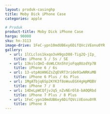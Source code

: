 ```yaml
---
layout: produk-casinghp
title: Moby Dick iPhone Case
categories: apple

# Produk
product-title: Moby Dick iPhone Case
harga: 90000
sku: hn-3113
image-drive: 1FeC-ypn10mdUB6xy6DifQVciVEonu0YR
gallery:
  - url: 1lCLclos1kxqo3vH9gsD08-Tig2Q-jIp_
    title: iPhone 5 / 5s / SE
  - url: 13kslcQmI-doWLCXn5hVjoFqq0UzdYp7B
    title: iPhone 6 / 6s
  - url: 13-utpAUANGZsZqEVRT3ride91wNRKuMB
    title: iPhone 6 Plus / 6s Plus
  - url: 1MgATbjq6Sp2KYK3f8oWuuEGX4gHpMQBV
    title: iPhone 7 / 8
  - url: 14DeLpWCQfjvJq5_nZvNErOl8-bAOQRbd
    title: iPhone 7 Plus / 8 Plus
  - url: 1FeC-ypn10mdUB6xy6DifQVciVEonu0YR
    title: iPhone X
---
```

